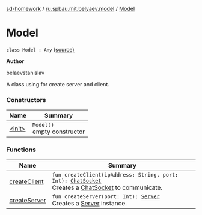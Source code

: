 [sd-homework](../../index.md) / [ru.spbau.mit.belyaev.model](../index.md) / [Model](.)

# Model

`class Model : Any` [(source)](https://github.com/StasBel/sd-homework/blob/InstantMessenger/src/main/kotlin/ru/spbau/mit/belyaev/model/Model.kt#L15)

**Author**

belaevstanislav



A class using for create server and client.

### Constructors

| Name | Summary |
|---|---|
| [&lt;init&gt;](-init-.md) | `Model()`<br>empty constructor |

### Functions

| Name | Summary |
|---|---|
| [createClient](create-client.md) | `fun createClient(ipAddress: String, port: Int): `[`ChatSocket`](../-chat-socket/index.md)<br>Creates a [ChatSocket](../-chat-socket/index.md) to communicate. |
| [createServer](create-server.md) | `fun createServer(port: Int): `[`Server`](../-server/index.md)<br>Creates a [Server](../-server/index.md) instance. |
